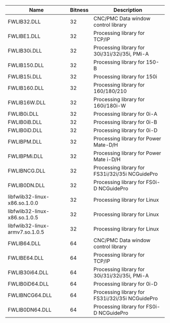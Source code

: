 

| Name | Bitness | Description |
|---|---|---|
| FWLIB32.DLL | 32 | CNC/PMC Data window control library | 7.3.0.1 |
| FWLIBE1.DLL | 32 | Processing library for TCP/IP | 5.3.0.1 |
| FWLIB30i.DLL | 32 | Processing library for 30i/31i/32i/35i, PMi-A |
| FWLIB150.DLL | 32 | Processing library for 150-B |
| FWLIB15i.DLL | 32 | Processing library for 150i |
| FWLIB160.DLL | 32 | Processing library for 160/180/210 |
| FWLIB16W.DLL | 32 | Processing library for 160i/180i-W |
| FWLIB0i.DLL  | 32 | Processing library for 0i-A |
| FWLIB0iB.DLL | 32 | Processing library for 0i-B |
| FWLIB0iD.DLL | 32 | Processing library for 0i-D |
| FWLIBPM.DLL  | 32 | Processing library for Power Mate-D/H |
| FWLIBPMi.DLL | 32 | Processing library for Power Mate i-D/H |
| FWLIBNCG.DLL | 32 | Processing library for FS31i/32i/35i NCGuidePro |
| FWLIB0DN.DLL | 32 | Processing library for FS0i-D NCGuidePro |
| libfwlib32-linux-x86.so.1.0.0 | 32 | Processing library for Linux |
| libfwlib32-linux-x86.so.1.0.5 | 32 | Processing library for Linux |
| libfwlib32-linux-armv7.so.1.0.5 | 32 | Processing library for Linux |
| FWLIB64.DLL    | 64 | CNC/PMC Data window control library |
| FWLIBE64.DLL   | 64 | Processing library for TCP/IP |
| FWLIB30i64.DLL | 64 | Processing library for 30i/31i/32i/35i, PMi-A |
| FWLIB0iD64.DLL | 64 | Processing library for 0i-D |
| FWLIBNCG64.DLL | 64 | Processing library for FS31i/32i/35i NCGuidePro |
| FWLIB0DN64.DLL | 64 | Processing library for FS0i-D NCGuidePro |